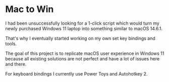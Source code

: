 Mac to Win
==========

I had been unsuccessfully looking for a 1-click script which would turn my newly purchased Windows 11 laptop into something similar to macOS 14.6.1.

That's why I eventually started working on my own set key bindings and tools.

The goal of this project is to replicate macOS user experience in Windows 11 because all existing solutions are not perfect and have a lot of issues here and there.

For keyboard bindings I currently use Power Toys and Autohotkey 2.

